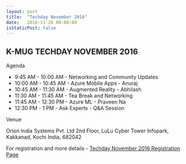 ```yaml
---
layout: post
title:  "Techday November 2016"
date:   2016-11-26 00:00:00
isStaticPost: false
---
```

## K-MUG TECHDAY NOVEMBER 2016

Agenda

* 9:45 AM - 10:00 AM - Networking and Community Updates
* 10:00 AM - 10:45 AM - Azure Mobile Apps - Anuraj
* 10:45 AM - 11:30 AM - Augmented Reality - Abhilash
* 11:30 AM - 11:45 AM - Tea Break and Networking
* 11:45 AM - 12:30 PM - Azure ML - Praveen Na
* 12:30 PM - 1 PM - Ask Experts - Q&A Session

Venue

Orion India Systems Pvt. Ltd
2nd Floor, LuLu Cyber Tower
Infopark, Kakkanad, Kochi
India, 682042

For registration and more details - [Techday November 2016 Registration Page](https://kmugtechdaynov2016.eventbrite.com)
